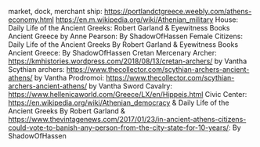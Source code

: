market, dock, merchant ship:
https://portlandctgreece.weebly.com/athens-economy.html
https://en.m.wikipedia.org/wiki/Athenian_military
House: Daily Life of the Ancient Greeks: Robert Garland & Eyewitness Books Ancient Greece by Anne Pearson: By ShadowOfHassen
Female Citizens: Daily Life of the Ancient Greeks By Robert Garland & Eyewitness Books Ancient Greece: By ShadowOfHassen
Cretan Mercenary Archer: https://kmhistories.wordpress.com/2018/08/13/cretan-archers/ by Vantha
Scythian archers: https://www.thecollector.com/scythian-archers-ancient-athens/ by Vantha
Prodromoi: https://www.thecollector.com/scythian-archers-ancient-athens/ by Vantha 
Sword Cavalry: https://www.hellenicaworld.com/Greece/LX/en/Hippeis.html
Civic Center: https://en.wikipedia.org/wiki/Athenian_democracy & Daily Life of the Ancient Greeks By Robert Garland & https://www.thevintagenews.com/2017/01/23/in-ancient-athens-citizens-could-vote-to-banish-any-person-from-the-city-state-for-10-years/: By ShadowOfHassen
